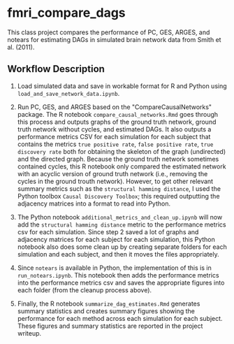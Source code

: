 # fmri_compare_dags

This class project compares the performance of PC, GES, ARGES, and notears for estimating DAGs in simulated brain network data from Smith et al. (2011). 

## Workflow Description
1. Load simulated data and save in workable format for R and Python using `load_and_save_network_data.ipynb`.

2. Run PC, GES, and ARGES based on the "CompareCausalNetworks" package. The R notebook `compare_causal_networks.Rmd` goes through this process and outputs graphs of the ground truth network, ground truth network without cycles, and estimated DAGs. It also outputs a performance metrics CSV for each simulation for each subject that contains the metrics `true positive rate`, `false positive rate`, `true discovery rate` both for obtaining the skeleton of the graph (undirected) and the directed graph. Because the ground truth network sometimes contained cycles, this R notebook only compared the estimated network with an acyclic version of ground truth network (i.e., removing the cycles in the ground trouth network). However, to get other relevant summary metrics such as the `structural hamming distance`, I used the Python toolbox `Causal Discovery Toolbox`; this required outputting the adjacency matrices into a format to read into Python. 

3. The Python notebook `additional_metrics_and_clean_up.ipynb` will now add the `structural hamming distance` metric to the performance metrics csv for each simulation. Since step 2 saved a lot of graphs and adjacency matrices for each subject for each simulation, this Python notebook also does some clean up by creating separate folders for each simulation and each subject, and then it moves the files appropriately. 

4. Since `notears` is available in Python, the implementation of this is in `run_notears.ipynb`. This notebook then adds the performance metrics into the performance metrics csv and saves the appropriate figures into each folder (from the cleanup process above).

5. Finally, the R notebook `summarize_dag_estimates.Rmd` generates summary statistics and creates summary figures showing the performance for each method across each simulation for each subject. These figures and summary statistics are reported in the project writeup.